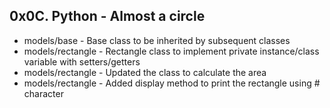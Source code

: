 ## 0x0C. Python - Almost a circle

* models/base - Base class to be inherited by subsequent classes
* models/rectangle - Rectangle class to implement private instance/class variable with setters/getters
* models/rectangle - Updated the class to calculate the area
* models/rectangle - Added display method to print the rectangle using # character
